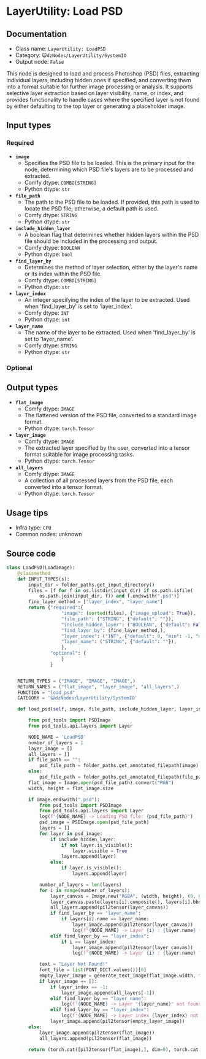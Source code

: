 # LayerUtility: Load PSD
## Documentation
- Class name: `LayerUtility: LoadPSD`
- Category: `😺dzNodes/LayerUtility/SystemIO`
- Output node: `False`

This node is designed to load and process Photoshop (PSD) files, extracting individual layers, including hidden ones if specified, and converting them into a format suitable for further image processing or analysis. It supports selective layer extraction based on layer visibility, name, or index, and provides functionality to handle cases where the specified layer is not found by either defaulting to the top layer or generating a placeholder image.
## Input types
### Required
- **`image`**
    - Specifies the PSD file to be loaded. This is the primary input for the node, determining which PSD file's layers are to be processed and extracted.
    - Comfy dtype: `COMBO[STRING]`
    - Python dtype: `str`
- **`file_path`**
    - The path to the PSD file to be loaded. If provided, this path is used to locate the PSD file; otherwise, a default path is used.
    - Comfy dtype: `STRING`
    - Python dtype: `str`
- **`include_hidden_layer`**
    - A boolean flag that determines whether hidden layers within the PSD file should be included in the processing and output.
    - Comfy dtype: `BOOLEAN`
    - Python dtype: `bool`
- **`find_layer_by`**
    - Determines the method of layer selection, either by the layer's name or its index within the PSD file.
    - Comfy dtype: `COMBO[STRING]`
    - Python dtype: `str`
- **`layer_index`**
    - An integer specifying the index of the layer to be extracted. Used when 'find_layer_by' is set to 'layer_index'.
    - Comfy dtype: `INT`
    - Python dtype: `int`
- **`layer_name`**
    - The name of the layer to be extracted. Used when 'find_layer_by' is set to 'layer_name'.
    - Comfy dtype: `STRING`
    - Python dtype: `str`
### Optional
## Output types
- **`flat_image`**
    - Comfy dtype: `IMAGE`
    - The flattened version of the PSD file, converted to a standard image format.
    - Python dtype: `torch.Tensor`
- **`layer_image`**
    - Comfy dtype: `IMAGE`
    - The extracted layer specified by the user, converted into a tensor format suitable for image processing tasks.
    - Python dtype: `torch.Tensor`
- **`all_layers`**
    - Comfy dtype: `IMAGE`
    - A collection of all processed layers from the PSD file, each converted into a tensor format.
    - Python dtype: `torch.Tensor`
## Usage tips
- Infra type: `CPU`
- Common nodes: unknown


## Source code
```python
class LoadPSD(LoadImage):
    @classmethod
    def INPUT_TYPES(s):
        input_dir = folder_paths.get_input_directory()
        files = [f for f in os.listdir(input_dir) if os.path.isfile(
            os.path.join(input_dir, f)) and f.endswith(".psd")]
        fine_layer_method = ["layer_index", "layer_name"]
        return {"required":{
                    "image": (sorted(files), {"image_upload": True}),
                    "file_path": ("STRING", {"default": ""}),
                    "include_hidden_layer": ("BOOLEAN", {"default": False}),
                    "find_layer_by": (fine_layer_method,),
                    "layer_index": ("INT", {"default": 0, "min": -1, "max": 999, "step": 1}),
                    "layer_name": ("STRING", {"default": ""}),
                    },
                "optional": {
                    }
                }


    RETURN_TYPES = ("IMAGE", "IMAGE", "IMAGE",)
    RETURN_NAMES = ("flat_image", "layer_image", "all_layers",)
    FUNCTION = "load_psd"
    CATEGORY = '😺dzNodes/LayerUtility/SystemIO'

    def load_psd(self, image, file_path, include_hidden_layer, layer_index, find_layer_by, layer_name,):

        from psd_tools import PSDImage
        from psd_tools.api.layers import Layer

        NODE_NAME = 'LoadPSD'
        number_of_layers = 1
        layer_image = []
        all_layers = []
        if file_path == "":
            psd_file_path = folder_paths.get_annotated_filepath(image)
        else:
            psd_file_path = folder_paths.get_annotated_filepath(file_path)
        flat_image = Image.open(psd_file_path).convert("RGB")
        width, height = flat_image.size

        if image.endswith(".psd"):
            from psd_tools import PSDImage
            from psd_tools.api.layers import Layer
            log(f"{NODE_NAME} -> Loading PSD file: {psd_file_path}")
            psd_image = PSDImage.open(psd_file_path)
            layers = []
            for layer in psd_image:
                if include_hidden_layer:
                    if not layer.is_visible():
                        layer.visible = True
                    layers.append(layer)
                else:
                    if layer.is_visible():
                        layers.append(layer)

            number_of_layers = len(layers)
            for i in range(number_of_layers):
                layer_canvas = Image.new("RGBA", (width, height), (0, 0, 0, 0))
                layer_canvas.paste(layers[i].composite(), layers[i].bbox)
                all_layers.append(pil2tensor(layer_canvas))
                if find_layer_by == "layer_name":
                    if layers[i].name == layer_name:
                        layer_image.append(pil2tensor(layer_canvas))
                        log(f"{NODE_NAME} -> Layer {i} : {layer.name} found.")
                elif find_layer_by == "layer_index":
                    if i == layer_index:
                        layer_image.append(pil2tensor(layer_canvas))
                        log(f"{NODE_NAME} -> Layer {i} : {layer.name} found.")

            text = "Layer Not Found!"
            font_file = list(FONT_DICT.values())[0]
            empty_layer_image = generate_text_image(flat_image.width, flat_image.height, text, font_file, font_color="#F01000")
            if layer_image == []:
                if layer_index == -1:
                    layer_image.append(all_layers[-1])
                elif find_layer_by == "layer_name":
                    log(f'{NODE_NAME} -> Layer "{layer_name}" not found, top layer will be output.', message_type="warning")
                elif find_layer_by == "layer_index":
                    log(f'{NODE_NAME} -> Layer index {layer_index} not found, top layer will be output.', message_type="warning")
                layer_image.append(pil2tensor(empty_layer_image))
        else:
            layer_image.append(pil2tensor(flat_image))
            all_layers.append(pil2tensor(flat_image))

        return (torch.cat([pil2tensor(flat_image),], dim=0), torch.cat(layer_image, dim=0), torch.cat(all_layers, dim=0),)

```
